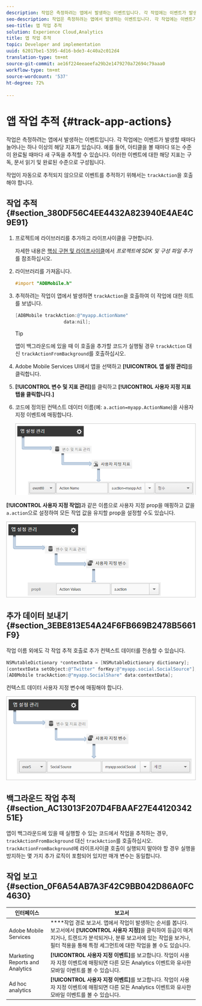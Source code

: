 ```yaml
---
description: 작업은 측정하려는 앱에서 발생하는 이벤트입니다. 각 작업에는 이벤트가 발생할 때마다 늘어나는 하나 이상의 해당 지표가 있습니다. 예를 들어, 아티클을 볼 때마다 또는 수준이 완료될 때마다 새 구독을 추적할 수 있습니다. 이러한 이벤트에 대한 해당 지표는 구독, 문서 읽기 및 완료된 수준으로 구성됩니다.
seo-description: 작업은 측정하려는 앱에서 발생하는 이벤트입니다. 각 작업에는 이벤트가 발생할 때마다 늘어나는 하나 이상의 해당 지표가 있습니다. 예를 들어, 아티클을 볼 때마다 또는 수준이 완료될 때마다 새 구독을 추적할 수 있습니다. 이러한 이벤트에 대한 해당 지표는 구독, 문서 읽기 및 완료된 수준으로 구성됩니다.
seo-title: 앱 작업 추적
solution: Experience Cloud,Analytics
title: 앱 작업 추적
topic: Developer and implementation
uuid: 62017be1-5395-4d16-bde3-4c40a2c012d4
translation-type: tm+mt
source-git-commit: ae16f224eeaeefa29b2e1479270a72694c79aaa0
workflow-type: tm+mt
source-wordcount: '537'
ht-degree: 72%

---
```



# 앱 작업 추적 {#track-app-actions}

작업은 측정하려는 앱에서 발생하는 이벤트입니다. 각 작업에는 이벤트가 발생할 때마다 늘어나는 하나 이상의 해당 지표가 있습니다. 예를 들어, 아티클을 볼 때마다 또는 수준이 완료될 때마다 새 구독을 추적할 수 있습니다. 이러한 이벤트에 대한 해당 지표는 구독, 문서 읽기 및 완료된 수준으로 구성됩니다.

작업이 자동으로 추적되지 않으므로 이벤트를 추적하기 위해서는 `trackAction`을 호출해야 합니다.

## 작업 추적 {#section_380DF56C4EE4432A823940E4AE4C9E91}

1. 프로젝트에 라이브러리를 추가하고 라이프사이클을 구현합니다.

   자세한 내용은 [핵심 구현 및 라이프사이클](/help/ios/getting-started/dev-qs.md)에서 *프로젝트에 SDK 및 구성 파일 추가*&#x200B;를 참조하십시오.
1. 라이브러리를 가져옵니다.

   ```objective-c
   #import "ADBMobile.h"
   ```

1. 추적하려는 작업이 앱에서 발생하면 `trackAction`을 호출하여 이 작업에 대한 히트를 보냅니다.

   ```objective-c
   [ADBMobile trackAction:@"myapp.ActionName"  
                     data:nil];
   ```

   >[!TIP]
   >
   >앱이 백그라운드에 있을 때 이 호출을 추가할 코드가 실행될 경우 `trackAction` 대신 `trackActionFromBackground`를 호출하십시오.

1. Adobe Mobile Services UI에서 앱을 선택하고 **[!UICONTROL 앱 설정 관리]**&#x200B;를 클릭합니다.

1. **[!UICONTROL 변수 및 지표 관리]**&#x200B;를 클릭하고 **[!UICONTROL 사용자 지정 지표 탭을 클릭합니다.]**

1. 코드에 정의된 컨텍스트 데이터 이름(예: `a.action=myapp.ActionName`)을 사용자 지정 이벤트에 매핑합니다.

   ![](assets/map-event-context-data.png)

**[!UICONTROL 사용자 지정 작업]**&#x200B;과 같은 이름으로 사용자 지정 prop을 매핑하고 값을 `a.action`으로 설정하여 모든 작업 값을 유지할 prop을 설정할 수도 있습니다.

![](assets/map-custom-prop.png)

## 추가 데이터 보내기 {#section_3EBE813E54A24F6FB669B2478B5661F9}

작업 이름 외에도 각 작업 추적 호출로 추가 컨텍스트 데이터를 전송할 수 있습니다.

```objective-c
NSMutableDictionary *contextData = [NSMutableDictionary dictionary]; 
[contextData setObject:@"Twitter" forKey:@"myapp.social.SocialSource"]; 
[ADBMobile trackAction:@"myapp.SocialShare" data:contextData];
```

컨텍스트 데이터 사용자 지정 변수에 매핑해야 합니다.

![](assets/map-variable-context-action.png)

## 백그라운드 작업 추적 {#section_AC13013F207D4FBAAF27E4412034251E}

앱이 백그라운드에 있을 때 실행할 수 있는 코드에서 작업을 추적하는 경우, `trackActionFromBackground` 대신 `trackAction`를 호출하십시오. `trackActionFromBackground`에 라이프사이클 호출이 실행되지 말아야 할 경우 실행을 방지하는 몇 가지 추가 로직이 포함되어 있지만 매개 변수는 동일합니다.

## 작업 보고 {#section_0F6A54AB7A3F42C9BB042D86A0FC4630}

| 인터페이스 | 보고서 |
|--- |--- |
| Adobe Mobile Services | ****&#x200B;작업 경로 보고서. 앱에서 작업이 발생하는 순서를 봅니다. 보고서에서 **[!UICONTROL 사용자 지정]**&#x200B;을 클릭하여 등급이 매겨지거나, 트렌드가 분석되거나, 분류 보고서에 있는 작업을 보거나, 필터 적용을 통해 특정 세그먼트에 대한 작업을 볼 수도 있습니다. |
| Marketing Reports and Analytics | **[!UICONTROL 사용자 지정 이벤트]**&#x200B;를 보고합니다.  작업이 사용자 지정 이벤트에 매핑되면 다른 모든 Analytics 이벤트와 유사한 모바일 이벤트를 볼 수 있습니다. |
| Ad hoc analytics | **[!UICONTROL 사용자 지정 이벤트]**&#x200B;를 보고합니다. 작업이 사용자 지정 이벤트에 매핑되면 다른 모든 Analytics 이벤트와 유사한 모바일 이벤트를 볼 수 있습니다. |